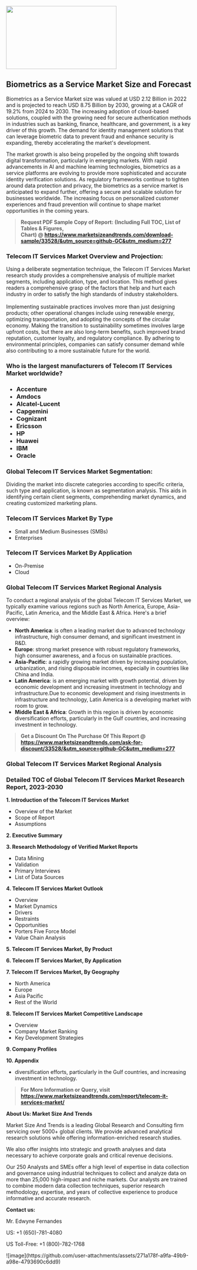 <p><img class="alignnone size-medium wp-image-20088" src="https://ffe5etoiles.com/wp-content/uploads/2024/12/MST1-300x171.png" alt="" width="300" height="171" /></p><h2>Biometrics as a Service Market Size and Forecast</h2><p>Biometrics as a Service Market size was valued at USD 2.12 Billion in 2022 and is projected to reach USD 8.75 Billion by 2030, growing at a CAGR of 19.2% from 2024 to 2030. The increasing adoption of cloud-based solutions, coupled with the growing need for secure authentication methods in industries such as banking, finance, healthcare, and government, is a key driver of this growth. The demand for identity management solutions that can leverage biometric data to prevent fraud and enhance security is expanding, thereby accelerating the market's development.</p><p>The market growth is also being propelled by the ongoing shift towards digital transformation, particularly in emerging markets. With rapid advancements in AI and machine learning technologies, biometrics as a service platforms are evolving to provide more sophisticated and accurate identity verification solutions. As regulatory frameworks continue to tighten around data protection and privacy, the biometrics as a service market is anticipated to expand further, offering a secure and scalable solution for businesses worldwide. The increasing focus on personalized customer experiences and fraud prevention will continue to shape market opportunities in the coming years.</p></p><blockquote id="" class=""><strong>Request PDF Sample Copy of Report: (Including Full TOC, List of Tables &amp; Figures, Chart)&nbsp;@&nbsp;<strong><a href="https://www.marketsizeandtrends.com/download-sample/33528/&utm_source=github-GC&utm_medium=277" target="_blank">https://www.marketsizeandtrends.com/download-sample/33528/&utm_source=github-GC&utm_medium=277</a></strong></strong></blockquote><h3 id="" class="">Telecom IT Services Market&nbsp;Overview and Projection:</h3><p id="" class="">Using a deliberate segmentation technique, the Telecom IT Services Market research study provides a comprehensive analysis of multiple market segments, including application, type, and location. This method gives readers a comprehensive grasp of the factors that help and hurt each industry in order to satisfy the high standards of industry stakeholders. <br /> <br />Implementing sustainable practices involves more than just designing products; other operational changes include using renewable energy, optimizing transportation, and adopting the concepts of the circular economy. Making the transition to sustainability sometimes involves large upfront costs, but there are also long-term benefits, such improved brand reputation, customer loyalty, and regulatory compliance. By adhering to environmental principles, companies can satisfy consumer demand while also contributing to a more sustainable future for the world.</p><h3 id="" class="">Who is the largest manufacturers of&nbsp;Telecom IT Services Market worldwide?</h3><h3 class=""><p><ul><li>Accenture </li><li> Amdocs </li><li> Alcatel-Lucent </li><li> Capgemini </li><li> Cognizant </li><li> Ericsson </li><li> HP </li><li> Huawei </li><li> IBM </li><li> Oracle</li></ul></p></h3><h3 id="" class="">Global&nbsp;Telecom IT Services Market Segmentation:</h3><p id="" class="">Dividing the market into discrete categories according to specific criteria, such type and application, is known as segmentation analysis. This aids in identifying certain client segments, comprehending market dynamics, and creating customized marketing plans.</p><h3 id="" class="">Telecom IT Services Market&nbsp;By Type</h3><p><p><ul><li>Small and Medium Businesses (SMBs) </li><li> Enterprises</p></li></ul></p></p><h3 id="" class="">Telecom IT Services Market&nbsp;By Application</h3><p class=""><p><ul><li>On-Premise </li><li> Cloud</li></ul></p></p><h3 id="" class="">Global Telecom IT Services Market Regional Analysis</h3><p id="" class="">To conduct a regional analysis of the global Telecom IT Services Market, we typically examine various regions such as North America, Europe, Asia-Pacific, Latin America, and the Middle East &amp; Africa. Here's a brief overview:</p><ul><li><strong>North America</strong>: is often a leading market due to advanced technology infrastructure, high consumer demand, and significant investment in R&amp;D.</li><li><strong>Europe</strong>: strong market presence with robust regulatory frameworks, high consumer awareness, and a focus on sustainable practices.</li><li><strong>Asia-Pacific</strong>: a rapidly growing market driven by increasing population, urbanization, and rising disposable incomes, especially in countries like China and India.</li><li><strong>Latin America</strong>: is an emerging market with growth potential, driven by economic development and increasing investment in technology and infrastructure.Due to economic development and rising investments in infrastructure and technology, Latin America is a developing market with room to grow.</li><li><strong>Middle East &amp; Africa</strong>: Growth in this region is driven by economic diversification efforts, particularly in the Gulf countries, and increasing investment in technology.</li></ul><blockquote id="" class=""><strong>Get a Discount On The Purchase Of This Report @ <strong><a href="https://www.marketsizeandtrends.com/ask-for-discount/33528/&utm_source=github-GC&utm_medium=277" target="_blank">https://www.marketsizeandtrends.com/ask-for-discount/33528/&utm_source=github-GC&utm_medium=277</a></strong></strong></blockquote><h3 id="" class="">Global Telecom IT Services Market Regional Analysis</h3><h3 id="" class="">Detailed TOC of Global Telecom IT Services Market Research Report, 2023-2030</h3><p id="" class=""><strong>1. Introduction of the Telecom IT Services Market</strong></p><ul><li>Overview of the Market</li><li>Scope of Report</li><li>Assumptions</li></ul><p id="" class=""><strong>2. Executive Summary</strong></p><p id="" class=""><strong>3. Research Methodology of Verified Market Reports</strong></p><ul><li>Data Mining</li><li>Validation</li><li>Primary Interviews</li><li>List of Data Sources</li></ul><p id="" class=""><strong>4. Telecom IT Services Market Outlook</strong></p><ul><li>Overview</li><li>Market Dynamics</li><li>Drivers</li><li>Restraints</li><li>Opportunities</li><li>Porters Five Force Model</li><li>Value Chain Analysis</li></ul><p id="" class=""><strong>5. Telecom IT Services Market, By Product</strong></p><p id="" class=""><strong>6. Telecom IT Services Market, By Application</strong></p><p id="" class=""><strong>7. Telecom IT Services Market, By Geography</strong></p><ul><li>North America</li><li>Europe</li><li>Asia Pacific</li><li>Rest of the World</li></ul><p id="" class=""><strong>8. Telecom IT Services Market Competitive Landscape</strong></p><ul><li>Overview</li><li>Company Market Ranking</li><li>Key Development Strategies</li></ul><p id="" class=""><strong>9. Company Profiles</strong></p><p id="" class=""><strong>10. Appendix</strong></p><ul><li>diversification efforts, particularly in the Gulf countries, and increasing investment in technology.</li></ul><blockquote id="" class=""><strong>For More Information or Query, visit <strong><strong><a href="https://www.marketsizeandtrends.com/report/telecom-it-services-market/" target="_blank">https://www.marketsizeandtrends.com/report/telecom-it-services-market/</a></strong></strong></strong></blockquote><p id="" class=""><strong>About Us: Market Size And Trends</strong></p><p id="" class="">Market Size And Trends is a leading Global Research and Consulting firm servicing over 5000+ global clients. We provide advanced analytical research solutions while offering information-enriched research studies.</p><p id="" class="">We also offer insights into strategic and growth analyses and data necessary to achieve corporate goals and critical revenue decisions.</p><p id="" class="">Our 250 Analysts and SMEs offer a high level of expertise in data collection and governance using industrial techniques to collect and analyze data on more than 25,000 high-impact and niche markets. Our analysts are trained to combine modern data collection techniques, superior research methodology, expertise, and years of collective experience to produce informative and accurate research.</p><p id="" class=""><strong>Contact us:</strong></p><p id="" class="">Mr. Edwyne Fernandes</p><p id="" class="">US: +1 (650)-781-4080</p><p id="" class="">US Toll-Free: +1 (800)-782-1768</p>
![image](https://github.com/user-attachments/assets/271a178f-a9fa-49b9-a98e-4793690c6dd9)
